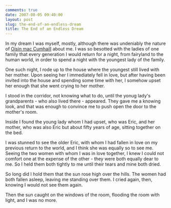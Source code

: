 ```yaml
---
comments: true
date: 2007-08-05 09:40:00
layout: post
slug: the-end-of-an-endless-dream
title: The End of an Endless Dream
---
```


In my dream I was myself, mostly, although there was undeniably the nature of <a href="http://en.wikipedia.org/wiki/Oisín">Oisin mac Cumhaill</a> about me.  I was so besotted with the ladies of one family that every generation I would return for a night, from fairyland to the human world, in order to spend a night with the youngest lady of the family.  

One such night, I rode up to the house where the youngest still lived with her mother.  Upon seeing her I immediately fell in love, but after having been invited into the house and spending some time with her, I somehow upset her enough that she went crying to her mother.  

I stood in the corridor, not knowing what to do, until the yonug lady's grandparents - who also lived there - appeared.  They gave me a knowing look, and that was enough to convince me to push open the door to the mother's room.  

Inside I found the young lady whom I had upset, who was Eric, and her mother, who was also Eric but about fifty years of age, sitting together on the bed.  

I was stunned to see the older Eric, with whom I had fallen in love on my previous return to the world, and I think she was equally so to see me.  Seeing the two women with whom I was in love together, I knew I could not comfort one at the expense of the other - they were both equally dear to me.  So I held them both tightly to me until their tears and mine both dried.  

So long did I hold them that the sun rose high over the hills.  The women had both fallen asleep, leaving me standing over them.  I cried again, then, knowing I would not see them again.  

Then the sun caught on the windows of the room, flooding the room with light, and I was no more.
